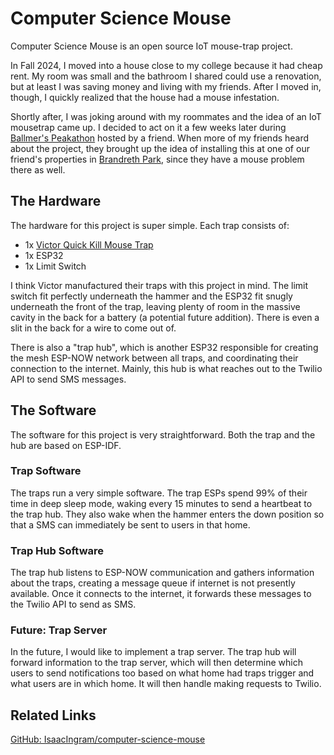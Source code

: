# Computer Science Mouse

Computer Science Mouse is an open source IoT mouse-trap project.

In Fall 2024, I moved into a house close to my college because it had cheap rent. My room was small and the bathroom I shared could use a renovation, but at least I was saving money and living with my friends. After I moved in, though, I quickly realized that the house had a mouse infestation. 

Shortly after, I was joking around with my roommates and the idea of an IoT mousetrap came up. I decided to act on it a few weeks later during [Ballmer's Peakathon](https://en.wikipedia.org/wiki/Ballmer_Peak) hosted by a friend. When more of my friends heard about the project, they brought up the idea of installing this at one of our friend's properties in [Brandreth Park](https://en.wikipedia.org/wiki/Brandreth_Park), since they have a mouse problem there as well.



## The Hardware
The hardware for this project is super simple. Each trap consists of:
- 1x [Victor Quick Kill Mouse Trap](https://www.victorpest.com/victor-quick-kill-mouse-trap-2-pack-m140b)
- 1x ESP32
- 1x Limit Switch

I think Victor manufactured their traps with this project in mind. The limit switch fit perfectly underneath the hammer and the ESP32 fit snugly underneath the front of the trap, leaving plenty of room in the massive cavity in the back for a battery (a potential future addition). There is even a slit in the back for a wire to come out of.

There is also a "trap hub", which is another ESP32 responsible for creating the mesh ESP-NOW network between all traps, and coordinating their connection to the internet. Mainly, this hub is what reaches out to the Twilio API to send SMS messages.


## The Software
The software for this project is very straightforward. Both the trap and the hub are based on ESP-IDF.

### Trap Software
The traps run a very simple software. The trap ESPs spend 99% of their time in deep sleep mode, waking every 15 minutes to send a heartbeat to the trap hub. They also wake when the hammer enters the down position so that a SMS can immediately be sent to users in that home.

### Trap Hub Software
The trap hub listens to ESP-NOW communication and gathers information about the traps, creating a message queue if internet is not presently available. Once it connects to the internet, it forwards these messages to the Twilio API to send as SMS.

### Future: Trap Server
In the future, I would like to implement a trap server. The trap hub will forward information to the trap server, which will then determine which users to send notifications too based on what home had traps trigger and what users are in which home. It will then handle making requests to Twilio.

## Related Links
[GitHub: IsaacIngram/computer-science-mouse](https://github.com/IsaacIngram/computer-science-mouse)

